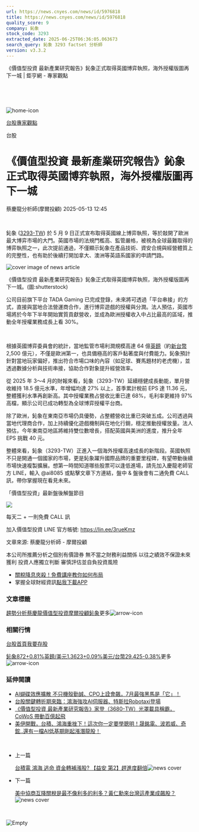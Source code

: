 ```yaml
---
url: https://news.cnyes.com/news/id/5976818
title: https://news.cnyes.com/news/id/5976818
quality_score: 9
company: 鈊象
stock_code: 3293
extracted_date: 2025-06-25T06:36:05.063673
search_query: 鈊象 3293 factset 分析師
version: v3.3.2
---
```


《價值型投資 最新產業研究報告》鈊象正式取得英國博弈執照，海外授權版圖再下一城 | 鉅亨網 - 專家觀點

‌

‌

![home-icon](/assets/icons/breadCrumb/symbol-icon-home.svg)

[台股](/news/cat/tw_stock)[專家觀點](/news/cat/stock_report)

台股

# 《價值型投資 最新產業研究報告》鈊象正式取得英國博弈執照，海外授權版圖再下一城

蔡慶龍分析師(摩爾投顧) 2025-05-13 12:45

‌

鈊象 ([3293-TW](https://www.cnyes.com/twstock/3293)) 於 5 月 9 日正式宣布取得英國線上博弈執照，等於敲開了歐洲最大博弈市場的大門。英國市場的法規門檻高、監管嚴格，被視為全球最難取得的博弈執照之一，此次提前通過，不僅顯示鈊象在產品技術、資安合規與經營體質上的完整性，也有助於後續打開加拿大、澳洲等英語系國家的申請門路。

![cover image of news article](/_next/image?url=https%3A%2F%2Fcimg.cnyes.cool%2Fprod%2Fnews%2F5976818%2Fl%2F9d940352acd278a7d97193c2cd332807.jpg&w=3840&q=75)

《價值型投資 最新產業研究報告》鈊象正式取得英國博弈執照，海外授權版圖再下一城。(圖:shutterstock)

公司目前旗下平台 TADA Gaming 已完成登錄，未來將可透過「平台串接」的方式，直接與當地合法營運商合作，進行博弈遊戲的授權與分潤。法人預估，英國市場將於今年下半年開始實質貢獻營收，並成為歐洲授權收入中占比最高的區域，推動全年授權業務成長上看 30%。

‌

根據英國博弈委員會的統計，當地監管市場利潤規模高達 64 億[英鎊](https://invest.cnyes.com/forex/detail/gbpusd)（約[新台幣](https://invest.cnyes.com/forex/detail/usdtwd) 2,500 億元），不僅是歐洲第一，也具備極高的客戶黏著度與付費能力。鈊象預計針對當地玩家偏好，推出符合市場口味的內容（如足球、賽馬題材的老虎機），並透過數據分析與技術串接，協助合作對象提升經營效率。

從 2025 年 3～4 月的財報來看，鈊象（3293-TW）延續穩健成長動能，單月營收維持 18.5 億元水準，年增幅均達 27% 以上，首季累計稅前 EPS 達 11.36 元，整體獲利水準再創新高。其中授權業務占營收比重已達 68%，毛利率更維持 97% 高檔，顯示公司已成功轉型為全球博弈授權平台商。

除了歐洲，鈊象在東南亞市場仍具優勢，占整體營收比重已突破五成。公司透過與當地代理商合作，加上持續優化遊戲機制與在地化行銷，穩定推動授權放量。法人預估，今年東南亞地區將維持雙位數增長，搭配英國與美洲的進度，推升全年 EPS 挑戰 40 元。

整體來看，鈊象（3293-TW）正進入一個海外授權高速成長的新階段。英國執照不只是開通一個國家的市場，更是鈊象躍升國際品牌的重要里程碑，有望帶動後續市場快速複製擴展。想第一時間知道哪些股票可以逢低進場，請先加入慶龍老師官方 LINE，輸入 @ai8085 或點擊文章下方連結，盤中 & 盤後會有二通免費 CALL 訊，帶你掌握現在看見未來。

「價值型投資」最新盤後解盤節目

![](https://cimg.cnyes.cool/prod/news/5976818/l/fa9d247e5413ab2b8c0ec5cd84854ed6.jpg)

每天二 + 一則免費 CALL 訊

加入價值型投資 LINE 官方帳號: <https://lin.ee/3rueKmz>

文章來源: 蔡慶龍分析師 - 摩爾投顧

本公司所推薦分析之個別有價證券 無不當之財務利益關係 以往之績效不保證未來獲利 投資人應獨立判斷 審慎評估並自負投資風險

* [關稅降息夾殺！免費講座教你如何布局](https://www.rsc.com.tw/Cnyes_RSC/SeminarBooking2025InvestmentOutlook.aspx?utm_source=anue&utm_medium=usstocks_end)
* 掌握全球財經資訊[點我下載APP](http://www.cnyes.com/app/?utm_source=mweb&utm_medium=HamMenuBanner&utm_campaign=fixed&utm_content=entr)

### 文章標籤

[趨勢分析](https://news.cnyes.com/tag/趨勢分析 "趨勢分析")[蔡慶龍](https://news.cnyes.com/tag/蔡慶龍 "蔡慶龍")[價值型投資](https://news.cnyes.com/tag/價值型投資 "價值型投資")[摩爾投顧](https://news.cnyes.com/tag/摩爾投顧 "摩爾投顧")[鈊象](https://news.cnyes.com/tag/鈊象 "鈊象")更多![arrow-icon](/assets/icons/arrows/arrow-down.svg)

### 相關行情

[台股首頁](https://www.cnyes.com/twstock)[我要存股](https://supr.link/8OHaU)

[鈊象872+0.81%](https://www.cnyes.com/twstock/3293)[英鎊/美元1.3623+0.09%](https://invest.cnyes.com/forex/detail/GBPUSD)[美元/台幣29.425-0.38%](https://invest.cnyes.com/forex/detail/USDTWD)更多![arrow-icon](/assets/icons/arrows/arrow-down.svg)

### 延伸閱讀

* [AI蝴碟效應擴散 不只機殼勤誠、CPO上詮會飆，7月最強黑馬是「它」！](/news/id/6036933)
* [台股關鍵轉折期來臨：鴻海強攻AI伺服器、特斯拉Robotaxi登場](/news/id/6036201)
* [《價值型投資 最新產業研究報告》家登（3680-TW）光罩載具稱霸，CoWoS 帶動百億起飛](/news/id/6035898)
* [美伊開戰，台積、鴻海重挫下！這次你一定要學聰明！晟銘電、波若威、奇鋐..還有一檔AI低基期剛起漲潛龍股！](/news/id/6033567)

‌

* 上一篇

  [台積電 鴻海 逃命 資金轉補漲股? 【益安 第2】趕進度翻倍](/news/id/5977578)![news cover](https://cimg.cnyes.cool/prod/news/5977578/m/14638afaec6ff24801ca95b1b3e0e8e9.jpg)
* 下一篇

  [美中協商互降關稅是最不像利多的利多？黃仁勳來台灣這產業成飆股？](/news/id/5975040)![news cover](https://cimg.cnyes.cool/prod/news/5975040/m/b18c116c48476530e65647ee17d1a196.jpg)

‌

![Empty](/assets/icons/skeleton/empty-image.svg)

‌